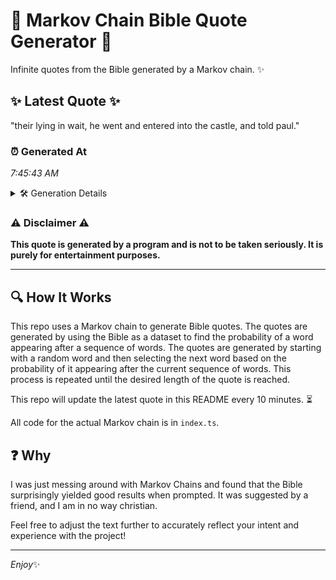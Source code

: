 # 📖 Markov Chain Bible Quote Generator 📖

Infinite quotes from the Bible generated by a Markov chain. ✨

## ✨ Latest Quote ✨
"their lying in wait, he went and entered into the castle, and told paul."

### ⏰ Generated At
*7:45:43 AM*

<details>
    <summary>🛠️ Generation Details</summary>
    <p>
        <strong>🌱 Seed:</strong> their<br>
        <strong>🔄 Iterations:</strong> 13<br>
        <strong>📜 Context History:</strong><br>[ their ]: lying<br>[ their, lying ]: in<br>[ their, lying, in ]: wait,<br>[ their, lying, in, wait, ]: he<br>[ their, lying, in, wait,, he ]: went<br>[ their, lying, in, wait,, he, went ]: and<br>[ lying, in, wait,, he, went, and ]: entered<br>[ in, wait,, he, went, and, entered ]: into<br>[ wait,, he, went, and, entered, into ]: the<br>[ he, went, and, entered, into, the ]: castle,<br>[ went, and, entered, into, the, castle, ]: and<br>[ and, entered, into, the, castle,, and ]: told<br>[ entered, into, the, castle,, and, told ]: paul.<br>
    </p>
</details>

### ⚠️ Disclaimer ⚠️
**This quote is generated by a program and is not to be taken seriously. It is purely for entertainment purposes.**

---

## 🔍 How It Works

This repo uses a Markov chain to generate Bible quotes. The quotes are generated by using the Bible as a dataset to find the probability of a word appearing after a sequence of words. The quotes are generated by starting with a random word and then selecting the next word based on the probability of it appearing after the current sequence of words. This process is repeated until the desired length of the quote is reached.

This repo will update the latest quote in this README every 10 minutes. ⏳

All code for the actual Markov chain is in `index.ts`.

## ❓ Why

I was just messing around with Markov Chains and found that the Bible surprisingly yielded good results when prompted. 
It was suggested by a friend, and I am in no way christian.

Feel free to adjust the text further to accurately reflect your intent and experience with the project!

---

*Enjoy*✨

